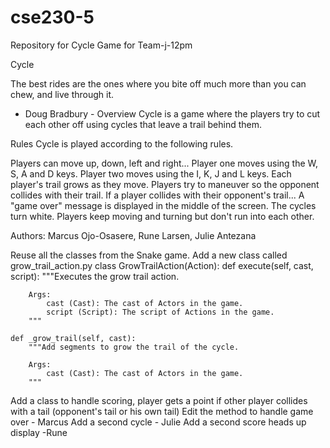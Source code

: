 # cse230-5

Repository for Cycle Game for Team-j-12pm

Cycle

The best rides are the ones where you
bite off much more than you can chew,
and live through it.

- Doug Bradbury -
  Overview
  Cycle is a game where the players try to cut each other off using cycles that leave a trail behind them.

Rules
Cycle is played according to the following rules.

Players can move up, down, left and right...
Player one moves using the W, S, A and D keys.
Player two moves using the I, K, J and L keys.
Each player's trail grows as they move.
Players try to maneuver so the opponent collides with their trail.
If a player collides with their opponent's trail...
A "game over" message is displayed in the middle of the screen.
The cycles turn white.
Players keep moving and turning but don't run into each other.

Authors: Marcus Ojo-Osasere, Rune Larsen, Julie Antezana

Reuse all the classes from the Snake game.
Add a new class called grow_trail_action.py
class GrowTrailAction(Action):
def execute(self, cast, script):
"""Executes the grow trail action.

        Args:
            cast (Cast): The cast of Actors in the game.
            script (Script): The script of Actions in the game.
        """

    def _grow_trail(self, cast):
        """Add segments to grow the trail of the cycle.

        Args:
            cast (Cast): The cast of Actors in the game.
        """

Add a class to handle scoring, player gets a point if other player collides with a tail (opponent's tail or his own tail)
Edit the method to handle game over - Marcus
Add a second cycle - Julie
Add a second score heads up display -Rune
